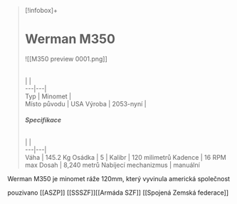 > [!infobox]+  
> # Werman M350
> ![[M350 preview 0001.png]]  
> ######  
>  |  |  
> ---|---|   
> Typ | Minomet |  
> Místo původu |   USA
> Výroba | 2053-nyní |  
>  ######  **Specifikace**
>  |  |  
> ---|---|   
> Váha | 145.2 Kg
> Osádka | 5
>  | 
>  Kalibr | 120 milimetrů
>  Kadence | 16 RPM max
>  Dosah | 8,240 metrů
>  Nabíjecí mechanizmus | manuální

Werman M350 je minomet ráže 120mm, který vyvinula americká společnost 



pouzivano [[ASZP]] [[SSSZF]][[Armáda SZF]] [[Spojená Zemská federace]]